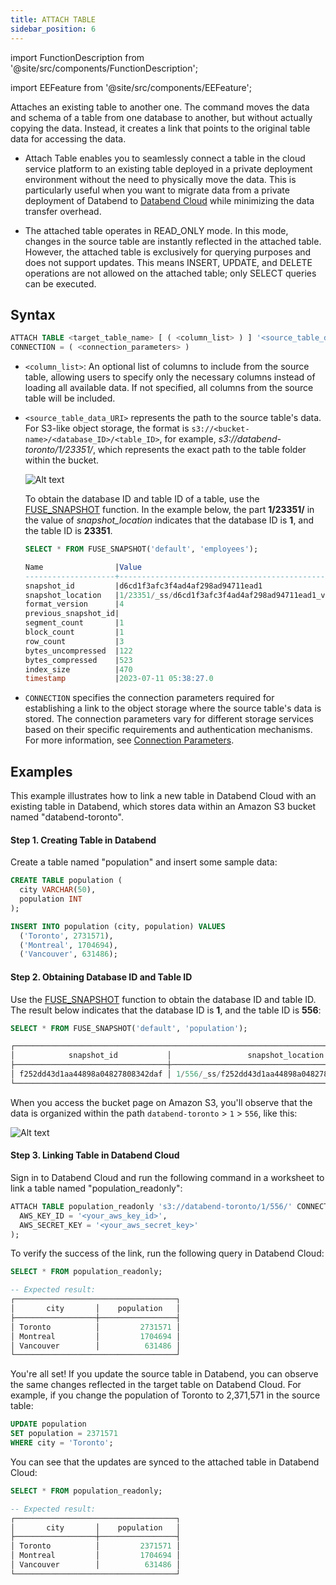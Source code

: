 ```yaml
---
title: ATTACH TABLE
sidebar_position: 6
---
```


import FunctionDescription from '@site/src/components/FunctionDescription';

<FunctionDescription description="Introduced or updated: v1.2.698"/>

import EEFeature from '@site/src/components/EEFeature';

<EEFeature featureName='ATTACH TABLE'/>

Attaches an existing table to another one. The command moves the data and schema of a table from one database to another, but without actually copying the data. Instead, it creates a link that points to the original table data for accessing the data.

- Attach Table enables you to seamlessly connect a table in the cloud service platform to an existing table deployed in a private deployment environment without the need to physically move the data. This is particularly useful when you want to migrate data from a private deployment of Databend to [Databend Cloud](https://www.databend.com) while minimizing the data transfer overhead.

- The attached table operates in READ_ONLY mode. In this mode, changes in the source table are instantly reflected in the attached table. However, the attached table is exclusively for querying purposes and does not support updates. This means INSERT, UPDATE, and DELETE operations are not allowed on the attached table; only SELECT queries can be executed.

## Syntax

```sql
ATTACH TABLE <target_table_name> [ ( <column_list> ) ] '<source_table_data_URI>'
CONNECTION = ( <connection_parameters> )
```
- `<column_list>`: An optional list of columns to include from the source table, allowing users to specify only the necessary columns instead of loading all available data. If not specified, all columns from the source table will be included.

- `<source_table_data_URI>` represents the path to the source table's data. For S3-like object storage, the format is `s3://<bucket-name>/<database_ID>/<table_ID>`, for example, _s3://databend-toronto/1/23351/_, which represents the exact path to the table folder within the bucket.

  ![Alt text](/img/sql/attach.png)

  To obtain the database ID and table ID of a table, use the [FUSE_SNAPSHOT](../../../20-sql-functions/16-system-functions/fuse_snapshot.md) function. In the example below, the part **1/23351/** in the value of _snapshot_location_ indicates that the database ID is **1**, and the table ID is **23351**.

  ```sql
  SELECT * FROM FUSE_SNAPSHOT('default', 'employees');

  Name                |Value                                              |
  --------------------+---------------------------------------------------+
  snapshot_id         |d6cd1f3afc3f4ad4af298ad94711ead1                   |
  snapshot_location   |1/23351/_ss/d6cd1f3afc3f4ad4af298ad94711ead1_v4.mpk|
  format_version      |4                                                  |
  previous_snapshot_id|                                                   |
  segment_count       |1                                                  |
  block_count         |1                                                  |
  row_count           |3                                                  |
  bytes_uncompressed  |122                                                |
  bytes_compressed    |523                                                |
  index_size          |470                                                |
  timestamp           |2023-07-11 05:38:27.0                              |
  ```

- `CONNECTION` specifies the connection parameters required for establishing a link to the object storage where the source table's data is stored. The connection parameters vary for different storage services based on their specific requirements and authentication mechanisms. For more information, see [Connection Parameters](../../../00-sql-reference/51-connect-parameters.md).

## Examples

This example illustrates how to link a new table in Databend Cloud with an existing table in Databend, which stores data within an Amazon S3 bucket named "databend-toronto".

#### Step 1. Creating Table in Databend

Create a table named "population" and insert some sample data:

```sql title='Databend:'
CREATE TABLE population (
  city VARCHAR(50),
  population INT
);

INSERT INTO population (city, population) VALUES
  ('Toronto', 2731571),
  ('Montreal', 1704694),
  ('Vancouver', 631486);
```

#### Step 2. Obtaining Database ID and Table ID

Use the [FUSE_SNAPSHOT](../../../20-sql-functions/16-system-functions/fuse_snapshot.md) function to obtain the database ID and table ID. The result below indicates that the database ID is **1**, and the table ID is **556**:

```sql title='Databend:'
SELECT * FROM FUSE_SNAPSHOT('default', 'population');

┌──────────────────────────────────────────────────────────────────────────────────────────────────────────────────────────────────────────────────────────────────────────────────────────────────────────────────────────────────────────────────────────┐
│            snapshot_id           │                 snapshot_location                 │ format_version │ previous_snapshot_id │ segment_count │ block_count │ row_count │ bytes_uncompressed │ bytes_compressed │ index_size │          timestamp         │
├──────────────────────────────────┼───────────────────────────────────────────────────┼────────────────┼──────────────────────┼───────────────┼─────────────┼───────────┼────────────────────┼──────────────────┼────────────┼────────────────────────────┤
│ f252dd43d1aa44898a04827808342daf │ 1/556/_ss/f252dd43d1aa44898a04827808342daf_v4.mpk │              4 │ NULL                 │             1 │           1 │         3 │                 70 │              448 │        531 │ 2023-11-01 02:35:47.325319 │
└──────────────────────────────────────────────────────────────────────────────────────────────────────────────────────────────────────────────────────────────────────────────────────────────────────────────────────────────────────────────────────────┘
```

When you access the bucket page on Amazon S3, you'll observe that the data is organized within the path `databend-toronto` > `1` > `556`, like this:

![Alt text](/img/sql/attach-table-2.png)

#### Step 3. Linking Table in Databend Cloud

Sign in to Databend Cloud and run the following command in a worksheet to link a table named "population_readonly":

```sql title='Databend Cloud:'
ATTACH TABLE population_readonly 's3://databend-toronto/1/556/' CONNECTION = (
  AWS_KEY_ID = '<your_aws_key_id>',
  AWS_SECRET_KEY = '<your_aws_secret_key>'
);
```

To verify the success of the link, run the following query in Databend Cloud:

```sql title='Databend Cloud:'
SELECT * FROM population_readonly;

-- Expected result:
┌────────────────────────────────────┐
│       city       │    population   │
├──────────────────┼─────────────────┤
│ Toronto          │         2731571 │
│ Montreal         │         1704694 │
│ Vancouver        │          631486 │
└────────────────────────────────────┘
```

You're all set! If you update the source table in Databend, you can observe the same changes reflected in the target table on Databend Cloud. For example, if you change the population of Toronto to 2,371,571 in the source table:

```sql title='Databend:'
UPDATE population
SET population = 2371571
WHERE city = 'Toronto';
```

You can see that the updates are synced to the attached table in Databend Cloud:

```sql title='Databend Cloud:'
SELECT * FROM population_readonly;

-- Expected result:
┌────────────────────────────────────┐
│       city       │    population   │
├──────────────────┼─────────────────┤
│ Toronto          │         2371571 │
│ Montreal         │         1704694 │
│ Vancouver        │          631486 │
└────────────────────────────────────┘
```
